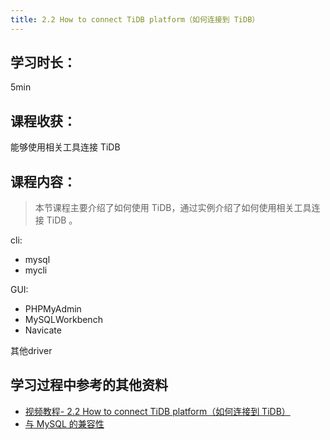 ```yaml
---
title: 2.2 How to connect TiDB platform（如何连接到 TiDB）
---
```


## 学习时长：

5min

## 课程收获：

能够使用相关工具连接 TiDB

## 课程内容：

> 本节课程主要介绍了如何使用 TiDB，通过实例介绍了如何使用相关工具连接 TiDB 。

cli:

- mysql
- mycli

GUI:

- PHPMyAdmin
- MySQLWorkbench
- Navicate

其他driver

## 学习过程中参考的其他资料

- [视频教程- 2.2 How to connect TiDB platform（如何连接到 TiDB）](https://university.pingcap.com/courses/TiDB%204.0%20%E5%BA%94%E7%94%A8%E5%BC%80%E5%8F%91%E6%8C%87%E5%8D%97/chapter/201-%E7%AB%A0%E8%8A%82/lesson/How-to-connect-TiDB-platform)
- [与 MySQL 的兼容性](https://docs.pingcap.com/zh/tidb/stable/mysql-compatibility)
